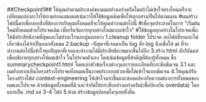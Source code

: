 ##Checkpoint1## ให้คุณทำตามประสงค์ของผมอย่างเคร่งครัดโดยถ้าไม่เข้าใจตรงไหนหรือจะเปลี่ยนแปลงอะไรให้ถามก่อนเสมอแต่เน้นว่าให้ใช้ข้อมูลเดิมเพื่อให้ทุกอย่างเป็นไปตามแผน
#ผมสร้างไฟล์นี้มาเพื่อบอกสิ่งที่ต้องการกับคุณทั้งหมดที่จะให้คุณทำงานต่อไปนี้
#เพื่อจุดประสงค์ในการ "เริ่มต้นใหม่ทั้งหมดด้วยโปรเจคเดิม เพื่อเริ่มจัดการทุกอย่างใหม่แบบเข้าใจ"
#ใช้ข้อมูลทุกอย่างในโปรเจคเพื่อให้มีประสิทธิภาพที่สุดและไม่ทำอะไรนอกลู่นอกทาง
1.cleanup folder โปรเจค ลบไฟล์ที่รกและไม่เกี่ยวข้องไม่จำเป็นออกทั้งหมด
2.backup -ปัญหาที่เจอมาเป็น log สัก log นึงเพื่อให้ ai ที่จะทำงานต่อไปนี้เข้าใจทุกปัญหาที่เจอและทำงานได้มีประสิทธิภาพมากขึ้นไปอีก 
3.สร้าง html สัก1อันแค่เพื่ออธิบายทุกอย่างให้ผมเข้าใจ ในโปรเจคตัวเอง โดยเน้นข้อมูลที่สำคัญที่ต้องรู้ทั้งหมด ชื่อ summarycheckpoint1.html โดยแบ่งหัวข้อเรื่องต่างๆและรายละเอียดที่กระชับชัดเจน
 3.1 และผมยังอยากเห็นโครงสร้างโปรเจคทั้งหมดเป็นภาพประกอบด้วยเพื่อให้เข้าใจแบบชัดเจน
4.ให้คุณปรับ โครงสร้างไฟล์ context-engineering ให้เข้าใจมากขี้นและสอดคล้องกับความต้องการทั้งหมดของผมและโปรเจค ด้วยข้อมูลทั้งหมดที่มี และจำกัดให้กระชับอย่างเคร่งครัด(เพื่อป้องกัน overdata) โดยแยกเป็น .md แค่ 3-4 ไฟล์
5.ห้าม สร้างข้อมูลปลอมใดๆเลยทั้งสิ้น
